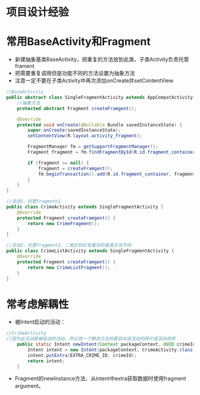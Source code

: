 # 项目设计经验

# 常用BaseActivity和Fragment

- 新建抽象基类BaseActivity，把重复的方法放到此类，子类Activity负责托管frament
- 把需要重复调用但是功能不同的方法设置为抽象方法
- 注意一定不要在子类Activity中再次添加onCreate并setContentView

```java
//BaseActivity
public abstract class SingleFragmentActivity extends AppCompatActivity{
    //抽象方法
    protected abstract Fragment createFramgent();

    @Override
    protected void onCreate(@Nullable Bundle savedInstanceState) {
        super.onCreate(savedInstanceState);
        setContentView(R.layout.activity_fragment);

        FragmentManager fm = getSupportFragmentManager();
        Fragment fragment = fm.findFragmentById(R.id.fragment_container);

        if (fragment == null) {
            fragment = createFramgent();
            fm.beginTransaction().add(R.id.fragment_container, fragment).commit();
        }
    }
}
```

```java
//活动1，托管fragmetn1.
public class CrimeActivity extends SingleFragmentActivity {
    @Override
    protected Fragment createFramgent() {
        return new CrimeFragment();
    }
}

//活动2，托管fragment2。二者区别仅有重写的基类方法不同
public class CrimeListActivity extends SingleFragmentActivity {
    @Override
    protected Fragment createFramgent() {
        return new CrimeListFragment();
    }
}
```

# 常考虑解耦性

- 被Intent启动的活动：

```java
//CrimeActivity
//因为此活动是被启动的活动，所以放一个静态方法供要启动该活动的碎片或活动调用
    public static Intent newIntent(Context packageContext, UUID crimeId) {
        Intent intent = new Intent(packageContext, CrimeActivity.class);
        intent.putExtra(EXTRA_CRIME_ID, crimeId);
        return intent;
    }
```

- Fragment的newInstance方法、从intent中extra获取数据时使用fragment argument。
